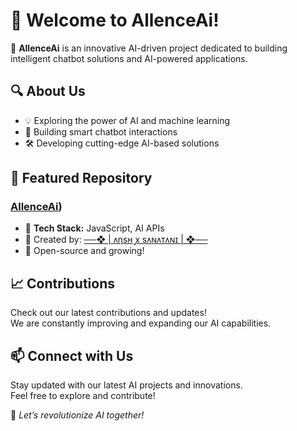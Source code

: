# 👋 Welcome to AllenceAi!

🚀 **AllenceAi** is an innovative AI-driven project dedicated to building intelligent chatbot solutions and AI-powered applications.

## 🔍 About Us
- 💡 Exploring the power of AI and machine learning
- 🤖 Building smart chatbot interactions
- 🛠️ Developing cutting-edge AI-based solutions

## 📌 Featured Repository
### [AllenceAi](https://ansh-aillm.vercel.app/))
- 🚀 **Tech Stack:** JavaScript, AI APIs
- 🌟 Created by: [──❖ | ᴧηsʜ ꭙ sᴧɴᴧᴛᴧɴɪ | ❖──](https://github.com/allenceai)
- 🔗 Open-source and growing!

## 📈 Contributions
Check out our latest contributions and updates!  
We are constantly improving and expanding our AI capabilities.

## 📫 Connect with Us
Stay updated with our latest AI projects and innovations.  
Feel free to explore and contribute!

🌟 _Let’s revolutionize AI together!_
